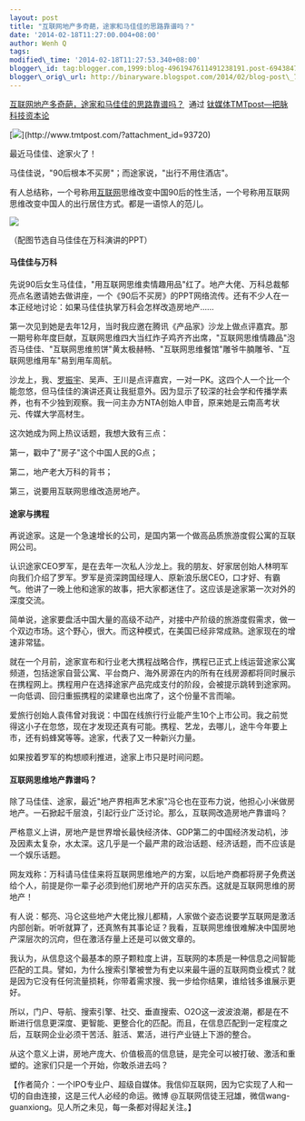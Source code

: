```yaml
--- 
layout: post 
title: "互联网地产多奇葩，途家和马佳佳的思路靠谱吗？"
date: '2014-02-18T11:27:00.004+08:00' 
author: Wenh Q
tags:
modified\_time: '2014-02-18T11:27:53.340+08:00' 
blogger\_id: tag:blogger.com,1999:blog-4961947611491238191.post-6943847584011005071
blogger\_orig\_url: http://binaryware.blogspot.com/2014/02/blog-post\_7419.html
---
```

[互联网地产多奇葩，途家和马佳佳的思路靠谱吗？](http://www.tmtpost.com/93721.html)  通过
[钛媒体TMTpost—把脉科技资本论](http://www.tmtpost.com/)





[![](https://images-blogger-opensocial.googleusercontent.com/gadgets/proxy?url=http%3A%2F%2Fwww.tmtpost.com%2Fwp-content%2Fuploads%2F2014%2F02%2F139268056797-400x262.jpg&container=blogger&gadget=a&rewriteMime=image%2F*)](http://www.tmtpost.com/?attachment_id=93720)



最近马佳佳、途家火了！



马佳佳说，"90后根本不买房"；而途家说，"出行不用住酒店"。



有人总结称，一个号称用[互联网](http://www.tmtpost.com/tag/%E4%BA%92%E8%81%94%E7%BD%91)思维改变中国90后的性生活，一个号称用互联网思维改变中国人的出行居住方式。都是一语惊人的范儿。



![](https://images-blogger-opensocial.googleusercontent.com/gadgets/proxy?url=http%3A%2F%2Fwww.tmtpost.com%2Fwp-content%2Fuploads%2F2014%2F02%2F139268693261.jpg&container=blogger&gadget=a&rewriteMime=image%2F*)



（配图节选自马佳佳在万科演讲的PPT）




#### 马佳佳与万科



先说90后女生马佳佳，"用互联网思维卖情趣用品"红了。地产大佬、万科总裁郁亮点名邀请她去做讲座，一个《90后不买房》的PPT网络流传。还有不少人在一本正经地讨论：如果马佳佳执掌万科会怎样改造房地产......



第一次见到她是去年12月，当时我应邀在腾讯《产品家》沙龙上做点评嘉宾。那一期号称年度巨献，互联网思维四大当红炸子鸡齐齐出席，"互联网思维情趣品"泡否马佳佳、"互联网思维煎饼"黄太极赫畅、"互联网思维餐馆"雕爷牛腩雕爷、"互联网思维用车"易到用车周航。



沙龙上，我、[罗振宇](http://www.tmtpost.com/31244.html)、吴声、王川是点评嘉宾，一对一PK。这四个人一个比一个能忽悠，但马佳佳的演讲还真让我挺意外。因为显示了较深的社会学和传播学素养，也有不少独到观察。我一问主办方NTA创始人申音，原来她是云南高考状元、传媒大学高材生。



这次她成为网上热议话题，我想大致有三点：



第一，戳中了"房子"这个中国人民的G点；



第二，地产老大万科的背书；



第三，说要用互联网思维改造房地产。








#### 途家与携程



再说途家。这是一个急速增长的公司，是国内第一个做高品质旅游度假公寓的互联网公司。



认识途家CEO罗军，是在去年一次私人沙龙上。我的朋友、好家居创始人林明军向我们介绍了罗军。罗军是资深跨国经理人、原新浪乐居CEO，口才好、有霸气。他讲了一晚上他和途家的故事，把大家都迷住了。这应该是途家第一次对外的深度交流。



简单说，途家要盘活中国大量的高级不动产，对接中产阶级的旅游度假需求，做一个双边市场。这个野心，很大。而这种模式，在美国已经非常成熟。途家现在的增速非常猛。



就在一个月前，途家宣布和行业老大携程战略合作，携程已正式上线运营途家公寓频道，包括途家自营公寓、平台商户、海外房源在内的所有在线房源都将同时展示在携程网上。携程用户在选择途家产品完成支付的阶段，会被提示跳转到途家网。一向低调、回归重振携程的梁建章也出席了，这个份量不言而喻。



爱旅行创始人袁伟曾对我说：中国在线旅行行业能产生10个上市公司。我之前觉得这小子在忽悠，现在才发现还真有可能。携程、艺龙，去哪儿，途牛今年要上市，还有蚂蜂窝等等。途家，代表了又一种新兴力量。



如果按着罗军的构想顺利推进，途家上市只是时间问题。








#### 互联网思维地产靠谱吗？



除了马佳佳、途家，最近"地产界相声艺术家"冯仑也在亚布力说，他担心小米做房地产。一石掀起千层浪，引起行业广泛讨论。那么，互联网改造房地产靠谱吗？



严格意义上讲，房地产是世界增长最快经济体、GDP第二的中国经济发动机，涉及因素太复杂，水太深。这几乎是一个最严肃的政治话题、经济话题，而不应该是一个娱乐话题。



网友戏称：万科请马佳佳来将互联网思维地产的方案，以后地产商都将房子免费送给个人，前提是你一辈子必须到他们房地产开的店买东西。这就是互联网思维的房地产！



有人说：郁亮、冯仑这些地产大佬比猴儿都精，人家做个姿态说要学互联网是激活内部创新。听听就算了，还真煞有其事论证？我看，互联网思维很难解决中国房地产深层次的沉疴，但在激活存量上还是可以做文章的。



我认为，从信息这个最基本的原子颗粒度上讲，互联网的本质是一种信息之间智能匹配的工具。譬如，为什么搜索引擎被誉为有史以来最牛逼的互联网商业模式？就是因为它没有任何流量损耗，你带着需求搜、我一步给你结果，谁给钱多谁展示更好。



所以，门户、导航、搜索引擎、社交、垂直搜索、O2O这一波波浪潮，都是在不断进行信息更深度、更智能、更整合化的匹配。而且，在信息匹配到一定程度之后，互联网企业必须干苦活、脏活、累活，进行产业链上下游的整合。



从这个意义上讲，房地产庞大、价值极高的信息链，是完全可以被打破、激活和重塑的。途家们只是一个开始，你敢杀进去吗？







【作者简介：一个IPO专业户、超级自媒体。我信仰互联网，因为它实现了人和一切的自由连接，这是三代人必经的命运。微博
@互联网信徒王冠雄，微信wang-guanxiong。见人所之未见，每一条都对得起关注。】
